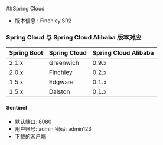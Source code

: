 ##Spring Cloud 

+ 版本信息 : Finchley.SR2

### Spring Cloud 与 Spring Cloud Alibaba 版本对应

Spring Boot	| Spring Cloud |	Spring Cloud Alibaba
----|-----|-----
2.1.x |	Greenwich |	0.9.x
2.0.x |	Finchley  |	0.2.x
1.5.x |	Edgware |	0.1.x
1.5.x |	Dalston |	0.1.x

#### Sentinel

+ 默认端口: 8080
+ 用户账号: admin  密码: admin123
+ [下载的客户端](https://github.com/alibaba/Sentinel/releases)



